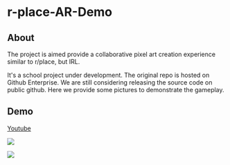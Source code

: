 # r-place-AR-Demo

## About

The project is aimed provide a collaborative pixel art creation experience similar to r/place, but IRL.

It's a school project under development.
The original repo is hosted on Github Enterprise.
We are still considering releasing the source code on public github.
Here we provide some pictures to demonstrate the gameplay.

## Demo

[Youtube](https://youtu.be/aSN-zzDmOIA)

![](https://imgur.com/0NnLoPA.png)

![](https://i.imgur.com/rJBgeC8.png)
